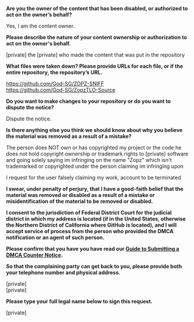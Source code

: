 **Are you the owner of the content that has been disabled, or authorized to act on the owner’s behalf?**

Yes, I am the content owner.

**Please describe the nature of your content ownership or authorization to act on the owner's behalf.**

[private] the [private] who made the content that was put in the repository

**What files were taken down? Please provide URLs for each file, or if the entire repository, the repository’s URL.**

https://github.com/God-SG/ZOPZ-SNIFF  
https://github.com/God-SG/ZopzTLO-Source

**Do you want to make changes to your repository or do you want to dispute the notice?**

Dispute the notice.

**Is there anything else you think we should know about why you believe the material was removed as a result of a mistake?**

The person does NOT own or has copyrighted my project or the code he does not hold copyright ownership or trademark rights to [private] software and going solely saying im infringing on the name "Zopz" which isn't trademarked or copyrighted under the person claiming im infringing upon

I request for the user falsely claiming my work, account to be terminated

**I swear, under penalty of perjury, that I have a good-faith belief that the material was removed or disabled as a result of a mistake or misidentification of the material to be removed or disabled.**

**I consent to the jurisdiction of Federal District Court for the judicial district in which my address is located (if in the United States, otherwise the Northern District of California where GitHub is located), and I will accept service of process from the person who provided the DMCA notification or an agent of such person.**

**Please confirm that you have you have read our <a href="https://docs.github.com/articles/guide-to-submitting-a-dmca-counter-notice">Guide to Submitting a DMCA Counter Notice</a>.**

**So that the complaining party can get back to you, please provide both your telephone number and physical address.**

[private]  
[private]  

**Please type your full legal name below to sign this request.**

[private]  
